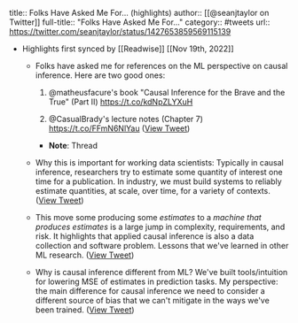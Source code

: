 title:: Folks Have Asked Me For... (highlights)
author:: [[@seanjtaylor on Twitter]]
full-title:: "Folks Have Asked Me For..."
category:: #tweets
url:: https://twitter.com/seanjtaylor/status/1427653859569115139

- Highlights first synced by [[Readwise]] [[Nov 19th, 2022]]
	- Folks have asked me for references on the ML perspective on causal inference. Here are two good ones:
	  
	  1. @matheusfacure's book "Causal Inference for the Brave and the True" (Part II) https://t.co/kdNpZLYXuH
	  
	  2. @CasualBrady's lecture notes (Chapter 7) https://t.co/FFmN6NlYau ([View Tweet](https://twitter.com/seanjtaylor/status/1427653859569115139))
		- **Note**: Thread
	- Why this is important for working data scientists: Typically in causal inference, researchers try to estimate some quantity of interest one time for a publication. In industry, we must build systems to reliably estimate  quantities, at scale, over time, for a variety of contexts. ([View Tweet](https://twitter.com/seanjtaylor/status/1427655093378183170))
	- This move some producing some *estimates* to a *machine that produces estimates* is a large jump in complexity, requirements, and risk. It highlights that applied causal inference is also a data collection and software problem. Lessons that we've learned in other ML research. ([View Tweet](https://twitter.com/seanjtaylor/status/1427656245003972612))
	- Why is causal inference different from ML? We've built tools/intuition for lowering MSE of estimates in prediction tasks. My perspective: the main difference for causal inference we need to consider a different source of bias that we can't mitigate in the ways we've been trained. ([View Tweet](https://twitter.com/seanjtaylor/status/1427658863826767874))